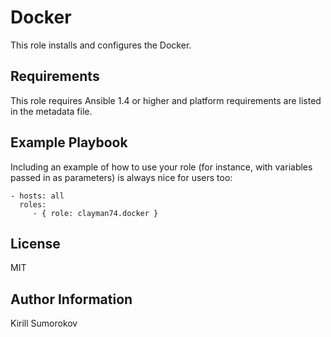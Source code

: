 Docker
=========

This role installs and configures the Docker.

Requirements
------------

This role requires Ansible 1.4 or higher and platform requirements are listed in the metadata file.

Example Playbook
----------------

Including an example of how to use your role (for instance, with variables passed in as parameters) is always nice for users too:

    - hosts: all
      roles:
         - { role: clayman74.docker }

License
-------

MIT

Author Information
------------------

Kirill Sumorokov
